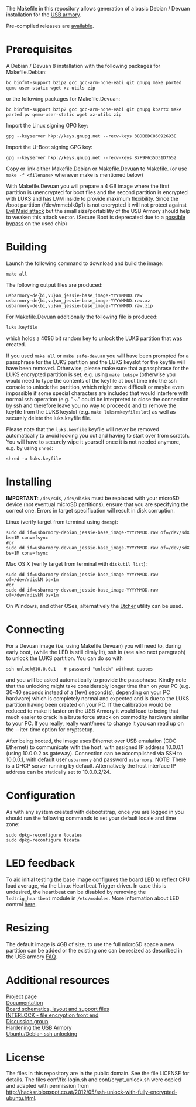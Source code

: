The Makefile in this repository allows generation of a basic Debian / Devuan
installation for the [USB armory](https://github.com/inversepath/usbarmory).

Pre-compiled releases are [available](https://github.com/inversepath/usbarmory-debian-base_image/releases).

# Prerequisites

A Debian / Devuan 8 installation with the following packages for Makefile.Debian:

```
bc binfmt-support bzip2 gcc gcc-arm-none-eabi git gnupg make parted qemu-user-static wget xz-utils zip
```

or the following packages for Makefile.Devuan:
```
bc binfmt-support bzip2 gcc gcc-arm-none-eabi git gnupg kpartx make parted pv qemu-user-static wget xz-utils zip
```

Import the Linux signing GPG key:
```
gpg --keyserver hkp://keys.gnupg.net --recv-keys 38DBBDC86092693E
```

Import the U-Boot signing GPG key:
```
gpg --keyserver hkp://keys.gnupg.net --recv-keys 87F9F635D31D7652
```
Copy or link either Makefile.Debian or Makefile.Devuan to Makefile.
(or use `make -f <filename>` whenever make is mentioned below)

With Makefile.Devuan you will prepare a 4 GB image where the first partition
is unencrypted for boot files and the second partition is encrypted with LUKS
and has LVM inside to provide maximum flexibility.  Since the /boot partition
(/dev/mmcblk0p1) is not encrypted it will not protect against [Evil Maid
attack](https://en.wikipedia.org/wiki/Rootkit#bootkit) but the small
size/portability of the USB Armory should help to weaken this attack vector.
(Secure Boot is deprecated due to
a [possible bypass](https://github.com/inversepath/usbarmory/blob/master/software/secure_boot/Security_Advisory-Ref_QBVR2017-0001.txt)
on the used chip)

# Building

Launch the following command to download and build the image:

```
make all
```

The following output files are produced:
```
usbarmory-de{bi,vu}an_jessie-base_image-YYYYMMDD.raw
usbarmory-de{bi,vu}an_jessie-base_image-YYYYMMDD.raw.xz
usbarmory-de{bi,vu}an_jessie-base_image-YYYYMMDD.raw.zip
```

For Makefile.Devuan additionally the following file is produced:
```
luks.keyfile
```
which holds a 4096 bit random key to unlock the LUKS partition that
was created.

If you used `make all` or `make safe-devuan` you will have been
prompted for a passphrase for the LUKS partition and the LUKS keyslot
for the keyfile will have been removed.
Otherwise, please make sure that a passphrase for the LUKS encrypted
partition is set, e.g. using `make lukspw` (otherwise you would need to
type the contents of the keyfile at boot time into the ssh console
to unlock the partition, which might prove difficult or maybe
even impossible if some special characters are included that would interfere
with normal ssh operation (e.g. "<newline>~." could be interpreted to close
the connection by ssh and therefore leave you no way to proceed)) and to
remove the keyfile from the LUKS keyslot (e.g. `make luksrmkeyfileslot`)
as well as securely delete the luks.keyfile file.

Please note that the `luks.keyfile` keyfile will never be removed
automatically to avoid locking you out and having to start over from
scratch. You will have to securely wipe it yourself once it is not needed 
anymore, e.g. by using `shred`:
```
shred -u luks.keyfile
```


# Installing

**IMPORTANT**: `/dev/sdX`, `/dev/diskN` must be replaced with your microSD
device (not eventual microSD partitions), ensure that you are specifying the
correct one. Errors in target specification will result in disk corruption.

Linux (verify target from terminal using `dmesg`):
```
sudo dd if=usbarmory-debian_jessie-base_image-YYYYMMDD.raw of=/dev/sdX bs=1M conv=fsync
#or
sudo dd if=usbarmory-devuan_jessie-base_image-YYYYMMDD.raw of=/dev/sdX bs=1M conv=fsync
```

Mac OS X (verify target from terminal with `diskutil list`):
```
sudo dd if=usbarmory-debian_jessie-base_image-YYYYMMDD.raw of=/dev/rdiskN bs=1m
#or
sudo dd if=usbarmory-devuan_jessie-base_image-YYYYMMDD.raw of=/dev/rdiskN bs=1m
```

On Windows, and other OSes, alternatively the [Etcher](https://etcher.io)
utility can be used.

# Connecting

For a Devuan image (i.e. using Makefile.Devuan) you will need to, during early boot,
(while the LED is still dimly lit), ssh in (see also next paragraph) to
unlock the LUKS partition. You can do so with
```
ssh unlock@10.0.0.1   # password "unlock" without quotes
```
and you will be asked automatically to provide the passphrase.
Kindly note that the unlocking might take considerably longer time than on your PC
(e.g. 30-40 seconds instead of a (few) second(s); depending on your PC hardware)
which is completely normal and expected and is due to the LUKS partition having
been created on your PC.
If the calibration would be reduced to make it faster on the USB Armory it would
lead to being that much easier to crack in a brute force attack on commodity
hardware similar to your PC. If you really, really want/need to change it
you can read up on the --iter-time option for cryptsetup.

After being booted, the image uses Ethernet over USB emulation (CDC Ethernet)
to communicate with the host, with assigned IP address 10.0.0.1 (using 10.0.0.2
as gateway). Connection can be accomplished via SSH to 10.0.0.1, with default
user `usbarmory` and password `usbarmory`. NOTE: There is a DHCP server running
by default. Alternatively the host interface IP address can be statically set
to 10.0.0.2/24.

# Configuration

As with any system created with debootstrap, once you are logged in you should
run the following commands to set your default locale and time zone:
```
sudo dpkg-reconfigure locales
sudo dpkg-reconfigure tzdata
```

# LED feedback

To aid initial testing the base image configures the board LED to reflect CPU
load average, via the Linux Heartbeat Trigger driver. In case this is
undesired, the heartbeat can be disabled by removing the `ledtrig_heartbeat`
module in `/etc/modules`. More information about LED control
[here](https://github.com/inversepath/usbarmory/wiki/GPIOs#led-control).

# Resizing

The default image is 4GB of size, to use the full microSD space a new partition
can be added or the existing one can be resized as described in the USB armory
[FAQ](https://github.com/inversepath/usbarmory/wiki/Frequently-Asked-Questions-(FAQ)).

# Additional resources

[Project page](https://inversepath.com/usbarmory)  
[Documentation](https://github.com/inversepath/usbarmory/wiki)  
[Board schematics, layout and support files](https://github.com/inversepath/usbarmory)  
[INTERLOCK - file encryption front end](https://github.com/inversepath/interlock)  
[Discussion group](https://groups.google.com/d/forum/usbarmory)  
[Hardening the USB Armory](https://gist.github.com/yann2192/f989143c86567237460e)  
[Ubuntu/Debian ssh unlocking](http://hacksr.blogspot.co.at/2012/05/ssh-unlock-with-fully-encrypted-ubuntu.html)  

# License

The files in this repository are in the public domain.
See the file LICENSE for details.
The files conf/fix-login.sh and conf/crypt_unlock.sh were copied and adapted with permission from http://hacksr.blogspot.co.at/2012/05/ssh-unlock-with-fully-encrypted-ubuntu.html.
